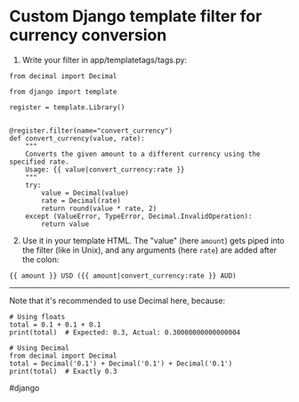 # Custom Django template filter for currency conversion

1. Write your filter in app/templatetags/tags.py:

```
from decimal import Decimal

from django import template

register = template.Library()


@register.filter(name="convert_currency")
def convert_currency(value, rate):
    """
    Converts the given amount to a different currency using the specified rate.
    Usage: {{ value|convert_currency:rate }}
    """
    try:
        value = Decimal(value)
        rate = Decimal(rate)
        return round(value * rate, 2)
    except (ValueError, TypeError, Decimal.InvalidOperation):
        return value
```

2. Use it in your template HTML. The "value" (here `amount`) gets piped into the filter (like in Unix), and any arguments (here `rate`) are added after the colon:

`{{ amount }} USD ({{ amount|convert_currency:rate }} AUD)`

---
Note that it's recommended to use Decimal here, because:

```
# Using floats
total = 0.1 + 0.1 + 0.1
print(total)  # Expected: 0.3, Actual: 0.30000000000000004

# Using Decimal
from decimal import Decimal
total = Decimal('0.1') + Decimal('0.1') + Decimal('0.1')
print(total)  # Exactly 0.3
```

#django
